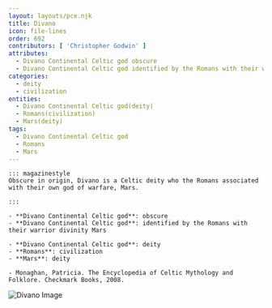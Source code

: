 ```yaml
---
layout: layouts/pce.njk
title: Divano
icon: file-lines
order: 692
contributors: [ 'Christopher Godwin' ]
attributes:
  - Divano Continental Celtic god obscure
  - Divano Continental Celtic god identified by the Romans with their warrior divinity Mars
categories:
  - deity
  - civilization
entities:
  - Divano Continental Celtic god(deity)
  - Romans(civilization)
  - Mars(deity)
tags:
  - Divano Continental Celtic god
  - Romans
  - Mars
---
```

``` tab [group1:Info]
::: magazinestyle
Obscure in origin, Divano is a Celtic deity who the Romans associated with their own god of warfare, Mars.

:::
```
``` tab [group1:Attributes]
- **Divano Continental Celtic god**: obscure
- **Divano Continental Celtic god**: identified by the Romans with their warrior divinity Mars
```
``` tab [group1:Entities]
- **Divano Continental Celtic god**: deity
- **Romans**: civilization
- **Mars**: deity
```
``` tab [group1:Sources]
- Monaghan, Patricia. The Encyclopedia of Celtic Mythology and Folklore. Checkmark Books, 2008.
```
![Divano Image]([None])
